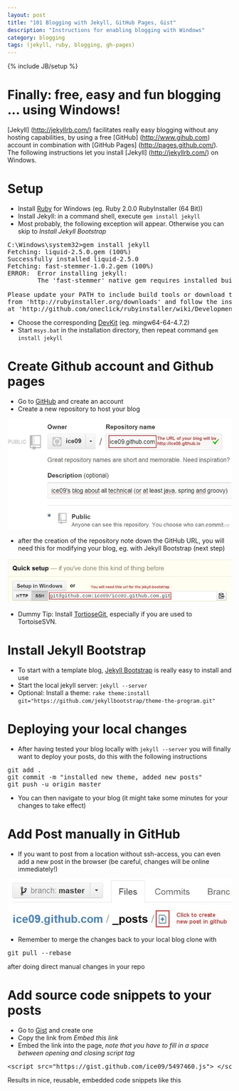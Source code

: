 ```yaml
---
layout: post
title: "101 Blogging with Jekyll, GitHub Pages, Gist"
description: "Instructions for enabling blogging with Windows"
category: blogging
tags: (jekyll, ruby, blogging, gh-pages)
---
```

{% include JB/setup %}

# Finally: free, easy and fun blogging ... using Windows!

[Jekyll] (http://jekyllrb.com/) facilitates really easy blogging without any hosting capabilities, by using a free [GitHub] (http://www.gihub.com) account in combination with [GitHub Pages] (http://pages.github.com/).<br/>
The following instructions let you install [Jekyll] (http://jekyllrb.com/) on Windows.

# Setup

* Install [Ruby](http://www.ruby-lang.org/de/downloads/) for Windows (eg. Ruby 2.0.0 RubyInstaller \(64 Bit\))
* Install Jekyll: in a command shell, execute `gem install jekyll`
* Most probably, the following exception will appear. Otherwise you can skip to *Install Jekyll Bootstrap*

<pre>
C:\Windows\system32>gem install jekyll
Fetching: liquid-2.5.0.gem (100%)
Successfully installed liquid-2.5.0
Fetching: fast-stemmer-1.0.2.gem (100%)
ERROR:  Error installing jekyll:
        The 'fast-stemmer' native gem requires installed build tools.

Please update your PATH to include build tools or download the DevKit
from 'http://rubyinstaller.org/downloads' and follow the instructions
at 'http://github.com/oneclick/rubyinstaller/wiki/Development-Kit'
</pre>

* Choose the corresponding [DevKit](http://rubyinstaller.org/downloads) (eg. mingw64-64-4.7.2)
* Start `msys.bat` in the installation directory, then repeat command `gem install jekyll`

# Create Github account and Github pages

* Go to [GitHub](http://www.github.com) and create an account
* Create a new repository to host your blog

<img src="/assets/2013-04-28-101-blogging-with-jekyll-github-pages-gist/img/blog1_createRepo.jpg" />

* after the creation of the repository note down the GitHub URL, you will need this for modifying your blog, eg. with Jekyll Bootstrap (next step)

<img src="/assets/2013-04-28-101-blogging-with-jekyll-github-pages-gist/img/blog2_copyUrl.jpg" />

* Dummy Tip: Install [TortioseGit](https://code.google.com/p/tortoisegit/wiki/Download), especially if you are used to TortoiseSVN.

# Install Jekyll Bootstrap

* To start with a template blog, [Jekyll Bootstrap](http://jekyllbootstrap.com/) is really easy to install and use
* Start the local jekyll server: `jekyll --server`
* Optional: Install a theme: `rake theme:install git="https://github.com/jekyllbootstrap/theme-the-program.git"`

# Deploying your local changes

* After having tested your blog locally with `jekyll --server` you will finally want to deploy your posts, do this with the following instructions

<pre>
git add .
git commit -m "installed new theme, added new posts"
git push -u origin master
</pre>

* You can then navigate to your blog (it might take some minutes for your changes to take effect)

# Add Post manually in GitHub

* If you want to post from a location without ssh-access, you can even add a new post in the browser (be careful, changes will be online immediately!)

<img src="/assets/2013-04-28-101-blogging-with-jekyll-github-pages-gist/img/blog3_createManually.jpg" />

* Remember to merge the changes back to your local blog clone with

<pre>
git pull --rebase
</pre>

after doing direct manual changes in your repo

# Add source code snippets to your posts

* Go to [Gist](https://gist.github.com/) and create one
* Copy the link from *Embed this link*
* Embed the link into the page, *note that you have to fill in a space between opening and closing script tag*

<pre>
&lt;script src="https://gist.github.com/ice09/5497460.js"&gt; &lt;/script&gt;
</pre>

Results in nice, reusable, embedded code snippets like this

<script src="https://gist.github.com/ice09/5497460.js"> </script>